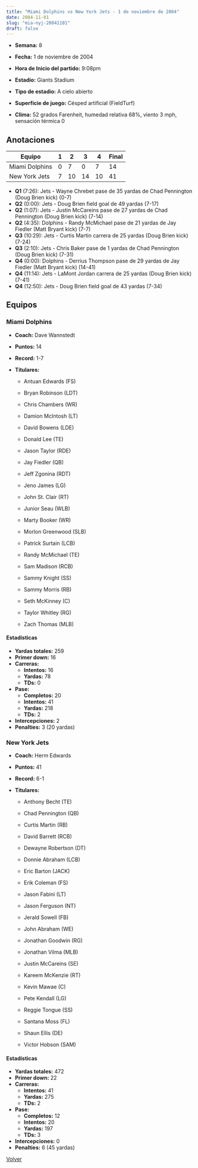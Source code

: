 ```yaml
---
title: "Miami Dolphins vs New York Jets - 1 de noviembre de 2004"
date: 2004-11-01
slug: "mia-nyj-20041101"
draft: false
---
```


* **Semana:** 8
* **Fecha:** 1 de noviembre de 2004

* **Hora de Inicio del partido:** 9:08pm
* **Estadio:** Giants Stadium
* **Tipo de estadio:** A cielo abierto
* **Superficie de juego:** Césped artificial (FieldTurf)
* **Clima:** 52 grados Farenheit, humedad relativa 68%, viento 3 mph, sensación térmica 0





## Anotaciones
| Equipo | 1 | 2 | 3 | 4 | Final |
|--------|---|---|---|---|-------|
| Miami Dolphins  | 0 | 7 | 0 | 7  | 14 |
| New York Jets  | 7 | 10 | 14 | 10  | 41 |
* **Q1** (7:26): Jets - Wayne Chrebet pase de 35 yardas de Chad Pennington (Doug Brien kick) (0-7)
* **Q2** (0:00): Jets - Doug Brien field goal de 49 yardas (7-17)
* **Q2** (1:07): Jets - Justin McCareins pase de 27 yardas de Chad Pennington (Doug Brien kick) (7-14)
* **Q2** (4:35): Dolphins - Randy McMichael pase de 21 yardas de Jay Fiedler (Matt Bryant kick) (7-7)
* **Q3** (10:29): Jets - Curtis Martin carrera de 25 yardas (Doug Brien kick) (7-24)
* **Q3** (2:10): Jets - Chris Baker pase de 1 yardas de Chad Pennington (Doug Brien kick) (7-31)
* **Q4** (0:00): Dolphins - Derrius Thompson pase de 29 yardas de Jay Fiedler (Matt Bryant kick) (14-41)
* **Q4** (11:14): Jets - LaMont Jordan carrera de 25 yardas (Doug Brien kick) (7-41)
* **Q4** (12:50): Jets - Doug Brien field goal de 43 yardas (7-34)


## Equipos


### Miami Dolphins
* **Coach:** Dave Wannstedt
* **Puntos:** 14
* **Record:** 1-7
* **Titulares:** 

  * Antuan Edwards (FS) 

  * Bryan Robinson (LDT) 

  * Chris Chambers (WR) 

  * Damion McIntosh (LT) 

  * David Bowens (LDE) 

  * Donald Lee (TE) 

  * Jason Taylor (RDE) 

  * Jay Fiedler (QB) 

  * Jeff Zgonina (RDT) 

  * Jeno James (LG) 

  * John St. Clair (RT) 

  * Junior Seau (WLB) 

  * Marty Booker (WR) 

  * Morlon Greenwood (SLB) 

  * Patrick Surtain (LCB) 

  * Randy McMichael (TE) 

  * Sam Madison (RCB) 

  * Sammy Knight (SS) 

  * Sammy Morris (RB) 

  * Seth McKinney (C) 

  * Taylor Whitley (RG) 

  * Zach Thomas (MLB) 

#### Estadísticas
* **Yardas totales:** 259
* **Primer down:** 16
* **Carreras:**
  * **Intentos:** 16
  * **Yardas:** 78
  * **TDs:** 0
* **Pase:**
  * **Completos:** 20
  * **Intentos:** 41
  * **Yardas:** 218
  * **TDs:** 2
* **Intercepciones:** 2
* **Penalties:** 3 (20 yardas)

### New York Jets
* **Coach:** Herm Edwards
* **Puntos:** 41
* **Record:** 6-1
* **Titulares:** 

  * Anthony Becht (TE) 

  * Chad Pennington (QB) 

  * Curtis Martin (RB) 

  * David Barrett (RCB) 

  * Dewayne Robertson (DT) 

  * Donnie Abraham (LCB) 

  * Eric Barton (JACK) 

  * Erik Coleman (FS) 

  * Jason Fabini (LT) 

  * Jason Ferguson (NT) 

  * Jerald Sowell (FB) 

  * John Abraham (WE) 

  * Jonathan Goodwin (RG) 

  * Jonathan Vilma (MLB) 

  * Justin McCareins (SE) 

  * Kareem McKenzie (RT) 

  * Kevin Mawae (C) 

  * Pete Kendall (LG) 

  * Reggie Tongue (SS) 

  * Santana Moss (FL) 

  * Shaun Ellis (DE) 

  * Victor Hobson (SAM) 

#### Estadísticas
* **Yardas totales:** 472
* **Primer down:** 22
* **Carreras:**
  * **Intentos:** 41
  * **Yardas:** 275
  * **TDs:** 2
* **Pase:**
  * **Completos:** 12
  * **Intentos:** 20
  * **Yardas:** 197
  * **TDs:** 3
* **Intercepciones:** 0
* **Penalties:** 6 (45 yardas)


[Volver](/historia/2004)
